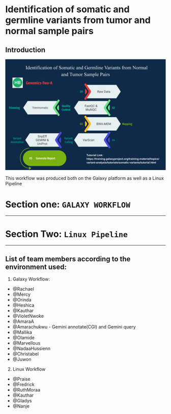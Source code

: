 # Identification of somatic and germline variants from tumor and normal sample pairs

## Introduction




![Graphical Abstract](Graphic_Abstract-Genomics-Two-A.png)

This workflow was produced both on the Galaxy platform as well as a Linux Pipeline

# Section one:  `GALAXY WORKFLOW`

<Lets add the galaxy sections here>

 ---
 
# Section Two: `Linux Pipeline`

<Lets add the Linux Section here>


--- 
##  List of team members according to the environment used:

1. Galaxy Workflow:
- @Rachael 
- @Mercy
- @Orinda
- @Heshica
- @Kauthar
- @VioletNwoke
- @AmaraA
- @Amarachukwu - Gemini annotate(CGI) and Gemini query
- @Mallika
- @Olamide 
- @Marvellous
- @NadaaHussienn
- @Christabel
- @Juwon

2. Linux Workflow
- @Praise 
- @Fredrick
- @RuthMoraa
- @Kauthar
- @Gladys
- @Nanje


